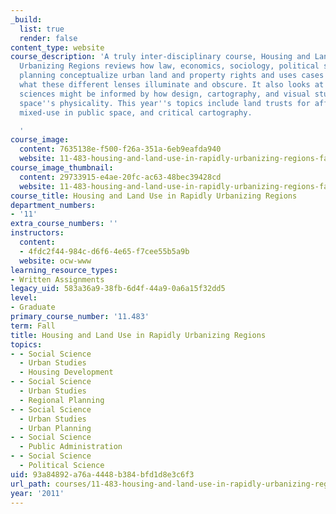 ```yaml
---
_build:
  list: true
  render: false
content_type: website
course_description: 'A truly inter-disciplinary course, Housing and Land Use in Rapidly
  Urbanizing Regions reviews how law, economics, sociology, political science, and
  planning conceptualize urban land and property rights and uses cases to discuss
  what these different lenses illuminate and obscure. It also looks at how the social
  sciences might be informed by how design, cartography, and visual studies conceptualize
  space''s physicality. This year''s topics include land trusts for affordable housing,
  mixed-use in public space, and critical cartography.

  '
course_image:
  content: 7635138e-f500-f26a-351a-6eb9eafda940
  website: 11-483-housing-and-land-use-in-rapidly-urbanizing-regions-fall-2011
course_image_thumbnail:
  content: 29733915-e4ae-20fc-ac63-48bec39428cd
  website: 11-483-housing-and-land-use-in-rapidly-urbanizing-regions-fall-2011
course_title: Housing and Land Use in Rapidly Urbanizing Regions
department_numbers:
- '11'
extra_course_numbers: ''
instructors:
  content:
  - 4fdc2f44-984c-d6f6-4e65-f7cee55b5a9b
  website: ocw-www
learning_resource_types:
- Written Assignments
legacy_uid: 583a36a9-38fb-6d4f-44a9-0a6a15f32dd5
level:
- Graduate
primary_course_number: '11.483'
term: Fall
title: Housing and Land Use in Rapidly Urbanizing Regions
topics:
- - Social Science
  - Urban Studies
  - Housing Development
- - Social Science
  - Urban Studies
  - Regional Planning
- - Social Science
  - Urban Studies
  - Urban Planning
- - Social Science
  - Public Administration
- - Social Science
  - Political Science
uid: 93a84892-a76a-4448-b384-bfd1d8e3c6f3
url_path: courses/11-483-housing-and-land-use-in-rapidly-urbanizing-regions-fall-2011
year: '2011'
---
```

